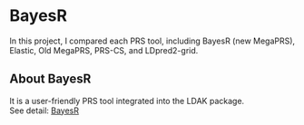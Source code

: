 # BayesR
In this project, I compared each PRS tool, including BayesR (new MegaPRS), Elastic, Old MegaPRS, PRS-CS, and LDpred2-grid.   

## About BayesR

It is a user-friendly PRS tool integrated into the LDAK package.   
See detail: [BayesR](https://dougspeed.com/megaprs/)   
